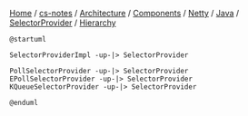 [Home](https://mengxianbin.github.io) /
[cs-notes](https://mengxianbin.github.io/cs-notes/site) /
[Architecture](https://mengxianbin.github.io/cs-notes/site/Architecture) /
[Components](https://mengxianbin.github.io/cs-notes/site/Architecture/Components) /
[Netty](https://mengxianbin.github.io/cs-notes/site/Architecture/Components/Netty) /
[Java](https://mengxianbin.github.io/cs-notes/site/Architecture/Components/Netty/Java) /
[SelectorProvider](https://mengxianbin.github.io/cs-notes/site/Architecture/Components/Netty/Java/SelectorProvider) /
[Hierarchy](https://mengxianbin.github.io/cs-notes/site/Architecture/Components/Netty/Java/SelectorProvider/Hierarchy)

```plantuml
@startuml

SelectorProviderImpl -up-|> SelectorProvider

PollSelectorProvider -up-|> SelectorProvider
EPollSelectorProvider -up-|> SelectorProvider
KQueueSelectorProvider -up-|> SelectorProvider

@enduml
```

